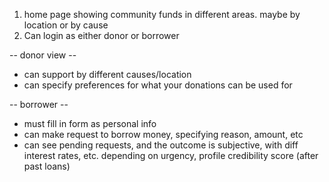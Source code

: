 1. home page showing community funds in different areas. maybe by location or by cause
2. Can login as either donor or borrower

-- donor view --
- can support by different causes/location
- can specify preferences for what your donations can be used for


-- borrower --
- must fill in form as personal info
- can make request to borrow money, specifying reason, amount, etc
- can see pending requests, and the outcome is subjective, with diff interest rates, etc. depending on urgency, profile credibility score (after past loans)
